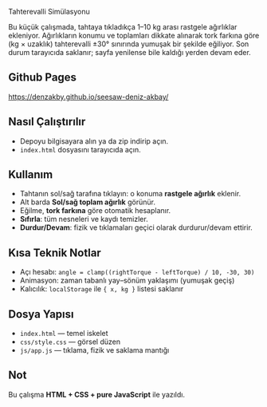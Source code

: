 Tahterevalli Simülasyonu

Bu küçük çalışmada, tahtaya tıkladıkça 1–10 kg arası rastgele ağırlıklar ekleniyor. Ağırlıkların konumu ve toplamları dikkate alınarak tork farkına göre (kg × uzaklık) tahterevalli ±30° sınırında yumuşak bir şekilde eğiliyor. Son durum tarayıcıda saklanır; sayfa yenilense bile kaldığı yerden devam eder.

## Github Pages
https://denzakby.github.io/seesaw-deniz-akbay/

## Nasıl Çalıştırılır
- Depoyu bilgisayara alın ya da zip indirip açın.
- `index.html` dosyasını tarayıcıda açın.

## Kullanım
- Tahtanın sol/sağ tarafına tıklayın: o konuma **rastgele ağırlık** eklenir.
- Alt barda **Sol/sağ toplam ağırlık** görünür.
- Eğilme, **tork farkına** göre otomatik hesaplanır.
- **Sıfırla**: tüm nesneleri ve kaydı temizler.
- **Durdur/Devam**: fizik ve tıklamaları geçici olarak durdurur/devam ettirir.

## Kısa Teknik Notlar
- Açı hesabı: `angle = clamp((rightTorque - leftTorque) / 10, -30, 30)`
- Animasyon: zaman tabanlı yay–sönüm yaklaşımı (yumuşak geçiş)
- Kalıcılık: `localStorage` ile `{ x, kg }` listesi saklanır

## Dosya Yapısı
- `index.html` — temel iskelet
- `css/style.css` — görsel düzen
- `js/app.js` — tıklama, fizik ve saklama mantığı

## Not
Bu çalışma **HTML + CSS + pure JavaScript** ile yazıldı.
